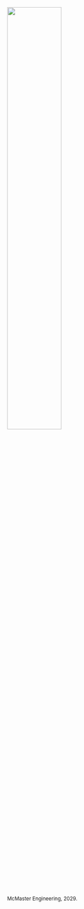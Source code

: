 <img src="https://i.imgur.com/Ek1CAdL.png" style="width: 50%; height:auto;">
<br />
<br />
<br />
<br />
<br />
<br />
<br />
<sub>McMaster Engineering, 2029.</sub>
